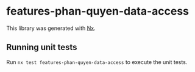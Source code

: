 # features-phan-quyen-data-access

This library was generated with [Nx](https://nx.dev).

## Running unit tests

Run `nx test features-phan-quyen-data-access` to execute the unit tests.
